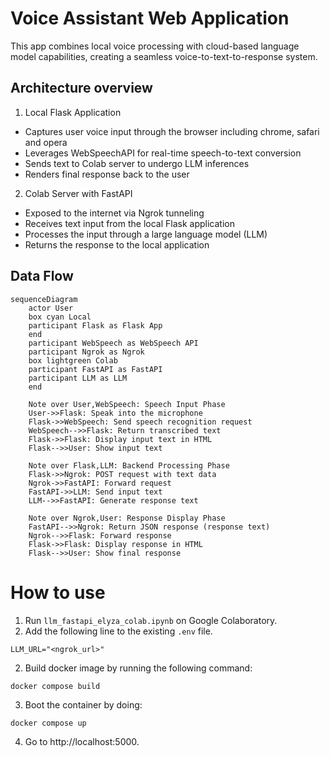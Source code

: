 # Voice Assistant Web Application 
This app combines local voice processing with cloud-based language model capabilities, creating a seamless voice-to-text-to-response system.

## Architecture overview
1. Local Flask Application
 - Captures user voice input through the browser including chrome, safari and opera
 - Leverages WebSpeechAPI for real-time speech-to-text conversion
 - Sends text to Colab server to undergo LLM inferences
 - Renders final response back to the user

2. Colab Server with FastAPI
 - Exposed to the internet via Ngrok tunneling
 - Receives text input from the local Flask application
 - Processes the input through a large language model (LLM)
 - Returns the response to the local application

## Data Flow
```mermaid
sequenceDiagram
    actor User
    box cyan Local
    participant Flask as Flask App
    end
    participant WebSpeech as WebSpeech API
    participant Ngrok as Ngrok
    box lightgreen Colab
    participant FastAPI as FastAPI
    participant LLM as LLM
    end

    Note over User,WebSpeech: Speech Input Phase
    User->>Flask: Speak into the microphone
    Flask->>WebSpeech: Send speech recognition request
    WebSpeech-->>Flask: Return transcribed text
    Flask->>Flask: Display input text in HTML
    Flask-->>User: Show input text

    Note over Flask,LLM: Backend Processing Phase
    Flask->>Ngrok: POST request with text data
    Ngrok->>FastAPI: Forward request
    FastAPI->>LLM: Send input text
    LLM-->>FastAPI: Generate response text

    Note over Ngrok,User: Response Display Phase
    FastAPI-->>Ngrok: Return JSON response (response text)
    Ngrok-->>Flask: Forward response
    Flask->>Flask: Display response in HTML
    Flask-->>User: Show final response
```

# How to use

1. Run `llm_fastapi_elyza_colab.ipynb` on Google Colaboratory.
2. Add the following line to the existing `.env` file.
```
LLM_URL="<ngrok_url>"
```
2. Build docker image by running the following command:

```
docker compose build
```

3. Boot the container by doing:

```
docker compose up
```

4. Go to http://localhost:5000.
